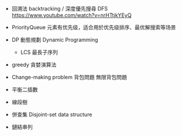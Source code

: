 - 回溯法 backtracking / 深度優先搜尋 DFS<br>
https://www.youtube.com/watch?v=nrHTtjkYEyQ

- PriorityQueue 元素有优先级，适合用於优先级排序、最优解搜索等场景

- DP 動態規劃 Dynamic Programming
  - LCS 最長子序列

- greedy 貪婪演算法

- Change-making problem 背包問題 無限背包問題

- 平衡二插數

- 線段樹

- 併查集 Disjoint-set data structure

- 鏈結串列